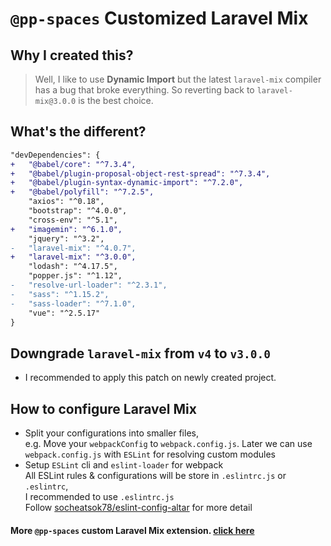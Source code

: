 # `@pp-spaces` Customized Laravel Mix

## Why I created this?

> Well, I like to use **Dynamic Import** but the latest `laravel-mix` compiler has a bug that broke everything. So reverting back to `laravel-mix@3.0.0` is the best choice.

## What's the different?

```diff
"devDependencies": {
+   "@babel/core": "^7.3.4",
+   "@babel/plugin-proposal-object-rest-spread": "^7.3.4",
+   "@babel/plugin-syntax-dynamic-import": "^7.2.0",
+   "@babel/polyfill": "^7.2.5",
    "axios": "^0.18",
    "bootstrap": "^4.0.0",
    "cross-env": "^5.1",
+   "imagemin": "^6.1.0",
    "jquery": "^3.2",
-   "laravel-mix": "^4.0.7",
+   "laravel-mix": "^3.0.0",
    "lodash": "^4.17.5",
    "popper.js": "^1.12",
-   "resolve-url-loader": "^2.3.1",
-   "sass": "^1.15.2",
-   "sass-loader": "^7.1.0",
    "vue": "^2.5.17"
}
```

## Downgrade `laravel-mix` from `v4` to `v3.0.0`

- I recommended to apply this patch on newly created project.

## How to configure Laravel Mix

- Split your configurations into smaller files,  
  e.g. Move your `webpackConfig` to `webpack.config.js`. Later we can use `webpack.config.js` with `ESLint` for resolving custom modules
- Setup `ESLint` cli and `eslint-loader` for webpack  
  All ESLint rules & configurations will be store in `.eslintrc.js` or `.eslintrc`,  
  I recommended to use `.eslintrc.js`  
  Follow [socheatsok78/eslint-config-altar](https://github.com/socheatsok78/eslint-config-altar#readme) for more detail

#### More `@pp-spaces` custom Laravel Mix extension. [click here](https://github.com/search?q=topic%3Alaravel-mix+org%3App-spaces&type=Repositories)

